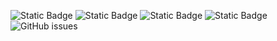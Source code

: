 ![Static Badge](https://img.shields.io/badge/blacklists-60-000000) ![Static Badge](https://img.shields.io/badge/blacklisted-2705865-cc0000) ![Static Badge](https://img.shields.io/badge/whitelisted-2244-00CC00) ![Static Badge](https://img.shields.io/badge/streaming_blacklist-28107-000000) ![GitHub issues](https://img.shields.io/github/issues/fabriziosalmi/blacklists)
